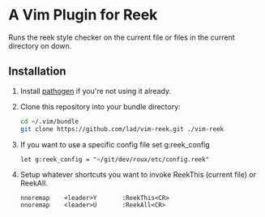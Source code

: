 A Vim Plugin for Reek
========

Runs the reek style checker on the current file or files in the current
directory on down.


Installation
------------

1. Install [pathogen](https://github.com/tpope/vim-pathogen) if you're not using it already.

2. Clone this repository into your bundle directory:

    ```bash
    cd ~/.vim/bundle
    git clone https://github.com/lad/vim-reek.git ./vim-reek
    ```

3. If you want to use a specific config file set g:reek_config

    ```vim
    let g:reek_config = "~/git/dev/roux/etc/config.reek"
    ```

4. Setup whatever shortcuts you want to invoke ReekThis (current file) or ReekAll.

    ```vim
    nnoremap    <leader>Y       :ReekThis<CR>
    nnoremap    <leader>U       :ReekAll<CR>
    ```
